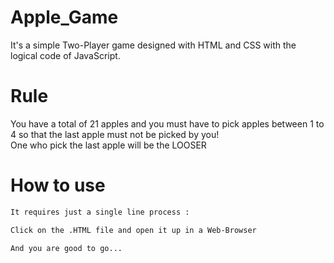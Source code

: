 # Apple_Game


It's a simple Two-Player game designed with HTML and CSS with the logical code of JavaScript.


# Rule

You have a total of 21 apples and you must have to pick apples between 1 to 4 so that the last apple must not be picked by you!<br>
One who pick the last apple will be the LOOSER

# How to use

```bash
It requires just a single line process :

Click on the .HTML file and open it up in a Web-Browser

And you are good to go...
